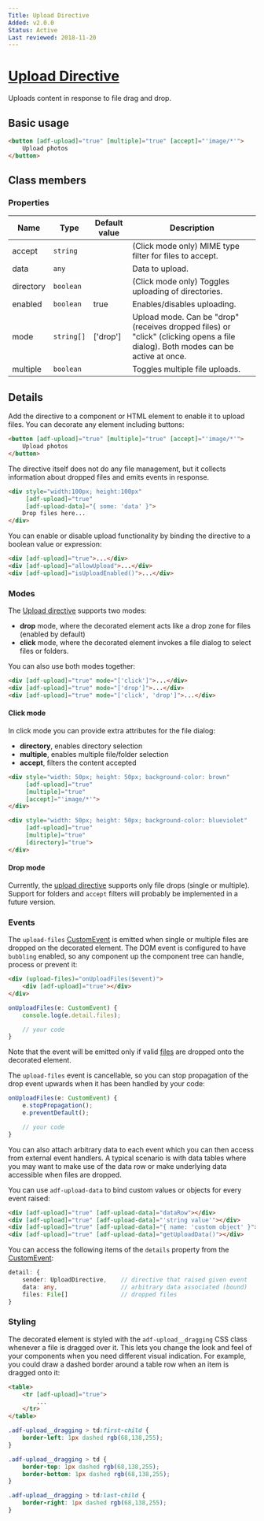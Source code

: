 ```yaml
---
Title: Upload Directive
Added: v2.0.0
Status: Active
Last reviewed: 2018-11-20
---
```


# [Upload Directive](../../../lib/core/directives/upload.directive.ts "Defined in upload.directive.ts")

Uploads content in response to file drag and drop.

## Basic usage

```html
<button [adf-upload]="true" [multiple]="true" [accept]="'image/*'">
    Upload photos
</button>
```

## Class members

### Properties

| Name | Type | Default value | Description |
| ---- | ---- | ------------- | ----------- |
| accept | `string` |  | (Click mode only) MIME type filter for files to accept. |
| data | `any` |  | Data to upload. |
| directory | `boolean` |  | (Click mode only) Toggles uploading of directories. |
| enabled | `boolean` | true | Enables/disables uploading. |
| mode | `string[]` | ['drop'] | Upload mode. Can be "drop" (receives dropped files) or "click" (clicking opens a file dialog). Both modes can be active at once. |
| multiple | `boolean` |  | Toggles multiple file uploads. |

## Details

Add the directive to a component or HTML element to enable it to upload files.
You can decorate any element including buttons:

```html
<button [adf-upload]="true" [multiple]="true" [accept]="'image/*'">
    Upload photos
</button>
```

The directive itself does not do any file management, but it collects information about
dropped files and emits events in response.

```html
<div style="width:100px; height:100px"
     [adf-upload]="true"
     [adf-upload-data]="{ some: 'data' }">
    Drop files here...
</div>
```

You can enable or disable upload functionality by binding the directive to a boolean
value or expression:

```html
<div [adf-upload]="true">...</div>
<div [adf-upload]="allowUpload">...</div>
<div [adf-upload]="isUploadEnabled()">...</div>
```

### Modes

The [Upload directive](upload.directive.md) supports two modes:

-   **drop** mode, where the decorated element acts like a drop zone for files (enabled by default)
-   **click** mode, where the decorated element invokes a file dialog to select files or folders.

You can also use both modes together:

```html
<div [adf-upload]="true" mode="['click']">...</div>
<div [adf-upload]="true" mode="['drop']">...</div>
<div [adf-upload]="true" mode="['click', 'drop']">...</div>
```

#### Click mode

In click mode you can provide extra attributes for the file dialog:

-   **directory**, enables directory selection
-   **multiple**, enables multiple file/folder selection
-   **accept**, filters the content accepted

```html
<div style="width: 50px; height: 50px; background-color: brown"
     [adf-upload]="true"
     [multiple]="true"
     [accept]="'image/*'">
</div>

<div style="width: 50px; height: 50px; background-color: blueviolet"
     [adf-upload]="true"
     [multiple]="true"
     [directory]="true">
</div>
```

#### Drop mode

Currently, the [upload directive](upload.directive.md) supports only file drops (single or multiple).
Support for folders and `accept` filters will probably be implemented in a
future version.

### Events

The `upload-files` [CustomEvent](https://developer.mozilla.org/en-US/docs/Web/API/CustomEvent)
is emitted when single or multiple files are dropped on the decorated element.
The DOM event is configured to have `bubbling` enabled, so any component up the component tree can handle, process or prevent it:

```html
<div (upload-files)="onUploadFiles($event)">
    <div [adf-upload]="true"></div>
</div>
```

```ts
onUploadFiles(e: CustomEvent) {
    console.log(e.detail.files);

    // your code
}
```

Note that the event will be emitted only if valid
[files](https://developer.mozilla.org/en-US/docs/Web/API/File)
are dropped onto the decorated element.

The `upload-files` event is cancellable, so you can stop propagation of the drop event upwards
when it has been handled by your code:

```ts
onUploadFiles(e: CustomEvent) {
    e.stopPropagation();
    e.preventDefault();

    // your code
}
```

You can also attach arbitrary data to each event which you can then access from external event handlers. A typical scenario is with data tables where you may want to make use of the data row 
or make underlying data accessible when files are dropped.

You can use `adf-upload-data` to bind custom values or objects for every event raised:

```html
<div [adf-upload]="true" [adf-upload-data]="dataRow"></div>
<div [adf-upload]="true" [adf-upload-data]="'string value'"></div>
<div [adf-upload]="true" [adf-upload-data]="{ name: 'custom object' }"></div>
<div [adf-upload]="true" [adf-upload-data]="getUploadData()"></div>
```

You can access the following items of the `details` property from the
[CustomEvent](https://developer.mozilla.org/en-US/docs/Web/API/CustomEvent):

```ts
detail: {
    sender: UploadDirective,    // directive that raised given event
    data: any,                  // arbitrary data associated (bound)
    files: File[]               // dropped files
}
```

### Styling

The decorated element is styled with the `adf-upload__dragging` CSS class whenever a file is dragged
over it. This lets you change the look and feel of your components when you need different visual
indication. For example, you could draw a dashed border around a table row when an item is dragged
onto it:

```html
<table>
    <tr [adf-upload]="true">
        ...
    </tr>
</table>
```

```css
.adf-upload__dragging > td:first-child {
    border-left: 1px dashed rgb(68,138,255);
}

.adf-upload__dragging > td {
    border-top: 1px dashed rgb(68,138,255);
    border-bottom: 1px dashed rgb(68,138,255);
}

.adf-upload__dragging > td:last-child {
    border-right: 1px dashed rgb(68,138,255);
}
```
